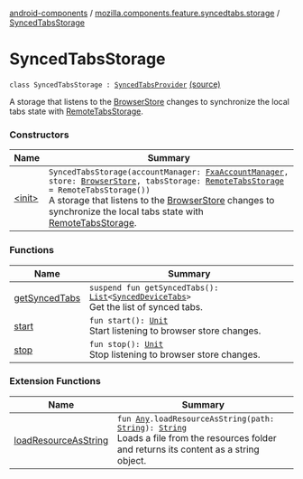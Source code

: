 [android-components](../../index.md) / [mozilla.components.feature.syncedtabs.storage](../index.md) / [SyncedTabsStorage](./index.md)

# SyncedTabsStorage

`class SyncedTabsStorage : `[`SyncedTabsProvider`](../-synced-tabs-provider/index.md) [(source)](https://github.com/mozilla-mobile/android-components/blob/master/components/feature/syncedtabs/src/main/java/mozilla/components/feature/syncedtabs/storage/SyncedTabsStorage.kt#L27)

A storage that listens to the [BrowserStore](../../mozilla.components.browser.state.store/-browser-store/index.md) changes to synchronize the local tabs state
with [RemoteTabsStorage](../../mozilla.components.browser.storage.sync/-remote-tabs-storage/index.md).

### Constructors

| Name | Summary |
|---|---|
| [&lt;init&gt;](-init-.md) | `SyncedTabsStorage(accountManager: `[`FxaAccountManager`](../../mozilla.components.service.fxa.manager/-fxa-account-manager/index.md)`, store: `[`BrowserStore`](../../mozilla.components.browser.state.store/-browser-store/index.md)`, tabsStorage: `[`RemoteTabsStorage`](../../mozilla.components.browser.storage.sync/-remote-tabs-storage/index.md)` = RemoteTabsStorage())`<br>A storage that listens to the [BrowserStore](../../mozilla.components.browser.state.store/-browser-store/index.md) changes to synchronize the local tabs state with [RemoteTabsStorage](../../mozilla.components.browser.storage.sync/-remote-tabs-storage/index.md). |

### Functions

| Name | Summary |
|---|---|
| [getSyncedTabs](get-synced-tabs.md) | `suspend fun getSyncedTabs(): `[`List`](https://kotlinlang.org/api/latest/jvm/stdlib/kotlin.collections/-list/index.html)`<`[`SyncedDeviceTabs`](../../mozilla.components.browser.storage.sync/-synced-device-tabs/index.md)`>`<br>Get the list of synced tabs. |
| [start](start.md) | `fun start(): `[`Unit`](https://kotlinlang.org/api/latest/jvm/stdlib/kotlin/-unit/index.html)<br>Start listening to browser store changes. |
| [stop](stop.md) | `fun stop(): `[`Unit`](https://kotlinlang.org/api/latest/jvm/stdlib/kotlin/-unit/index.html)<br>Stop listening to browser store changes. |

### Extension Functions

| Name | Summary |
|---|---|
| [loadResourceAsString](../../mozilla.components.support.test.file/kotlin.-any/load-resource-as-string.md) | `fun `[`Any`](https://kotlinlang.org/api/latest/jvm/stdlib/kotlin/-any/index.html)`.loadResourceAsString(path: `[`String`](https://kotlinlang.org/api/latest/jvm/stdlib/kotlin/-string/index.html)`): `[`String`](https://kotlinlang.org/api/latest/jvm/stdlib/kotlin/-string/index.html)<br>Loads a file from the resources folder and returns its content as a string object. |
